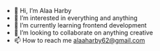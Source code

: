 - 👋 Hi, I’m Alaa Harby
- 👀 I’m interested in everything and anything
- 🌱 I’m currently learning frontend development  
- 💞️ I’m looking to collaborate on anything creative
- 📫 How to reach me alaaharby62@gmail.com

<!---
alaanuqtah/alaanuqtah is a ✨ special ✨ repository because its `README.md` (this file) appears on your GitHub profile.
You can click the Preview link to take a look at your changes.
--->
